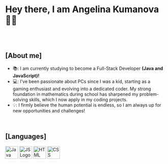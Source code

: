 # Hey there, I am Angelina Kumanova 👋🏻
<br>
<br>

## [About me]
- 📚: I am currently studying to become a Full-Stack Developer **(Java and JavaScript)!**
- 💻: I've been passionate about PCs since I was a kid, starting as a gaming enthusiast and evolving into a dedicated coder. My strong foundation in mathematics during school has sharpened my problem-solving skills, which I now apply in my coding projects.
- 💡: I firmly believe the human potential is endless, so I am always up for new opportunities and challenges!
<br>

## [Languages]
 <img src="https://cdn4.iconfinder.com/data/icons/logos-and-brands/512/181_Java_logo_logos-512.png" alt="Java Logo" width="40" height="40" /> <img src="https://upload.wikimedia.org/wikipedia/commons/6/6a/JavaScript-logo.png" alt="JS Logo" width="40" height="40" /> <img src="https://upload.wikimedia.org/wikipedia/commons/thumb/3/38/HTML5_Badge.svg/2048px-HTML5_Badge.svg.png" alt="HTML Logo" width="40" height="40" /> <img src="https://w7.pngwing.com/pngs/241/797/png-transparent-cascading-style-sheets-css3-javascript-logo-world-wide-web-blue-angle-text-thumbnail.png" alt="CSS Logo" width="40" height="40" /> 
